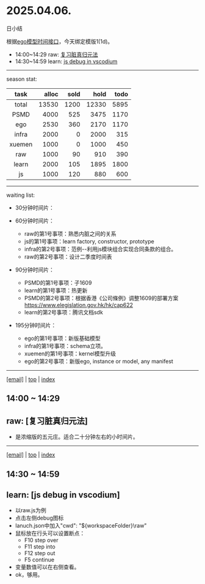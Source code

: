 # 2025.04.06.
日小结

<a id="top"></a>
根据[ego模型时间接口](https://gitee.com/hyg/blog/blob/master/timeflow.md)，今天绑定模版1(1d)。

<a id="index"></a>
- 14:00~14:29	raw: [复习脏真归元法](#20250406140000)
- 14:30~14:59	learn: [js debug in vscodium](#20250406143000)

---
season stat:

| task | alloc | sold | hold | todo |
| :---: | ---: | ---: | ---: | ---: |
| total | 13530 | 1200 | 12330 | 5895 |
| PSMD | 4000 | 525 | 3475 | 1170 |
| ego | 2530 | 360 | 2170 | 1170 |
| infra | 2000 | 0 | 2000 | 315 |
| xuemen | 1000 | 0 | 1000 | 450 |
| raw | 1000 | 90 | 910 | 390 |
| learn | 2000 | 105 | 1895 | 1800 |
| js | 1000 | 120 | 880 | 600 |

---
waiting list:


- 30分钟时间片：

- 60分钟时间片：
  - raw的第1号事项：熟悉内脏之间的关系
  - js的第1号事项：learn factory, constructor, prototype
  - infra的第2号事项：范例--利用js模块组合实现合同条款的组合。
  - raw的第2号事项：设计二季度时间表

- 90分钟时间片：
  - PSMD的第1号事项：子1609
  - learn的第1号事项：热更新
  - PSMD的第2号事项：根据香港《公司條例》调整1609的部署方案 https://www.elegislation.gov.hk/hk/cap622
  - learn的第2号事项：腾讯文档sdk

- 195分钟时间片：
  - ego的第1号事项：新版基础模型
  - infra的第1号事项：schema立项。
  - xuemen的第1号事项：kernel模型升级
  - ego的第2号事项：新版ego, instance or model, any manifest

---
<a href="mailto:huangyg@mars22.com?subject=关于2025.04.06.[复习脏真归元法]任务&body=日期: 2025.04.06.%0D%0A序号: 5%0D%0A手稿:../../draft/2025/20250406.01.md%0D%0A---请勿修改邮件主题及以上内容 从下一行开始写您的想法---%0D%0A">[email]</a> | [top](#top) | [index](#index)
<a id="20250406140000"></a>
## 14:00 ~ 14:29
## raw: [复习脏真归元法]

- 是浓缩版的五元庄。适合二十分钟左右的小时间片。
---
<a href="mailto:huangyg@mars22.com?subject=关于2025.04.06.[js debug in vscodium]任务&body=日期: 2025.04.06.%0D%0A序号: 6%0D%0A手稿:../../draft/2025/20250406.02.md%0D%0A---请勿修改邮件主题及以上内容 从下一行开始写您的想法---%0D%0A">[email]</a> | [top](#top) | [index](#index)
<a id="20250406143000"></a>
## 14:30 ~ 14:59
## learn: [js debug in vscodium]

- 以raw.js为例
- 点击左侧debug图标
- lanuch.json中加入"cwd": "${workspaceFolder}\\raw"
- 鼠标放在行头可以设置断点：
    - F10 step over
    - F11 step into
    - F12 step out
    - F5 continue
- 变量数值可以在右侧查看。
- ok，够用。